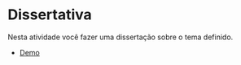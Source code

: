 # Dissertativa

Nesta atividade você fazer uma dissertação sobre o tema definido.

- <a href="../../examples/essay" target="_blank">Demo</a>
